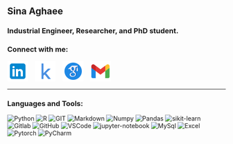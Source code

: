 ## Sina Aghaee

### Industrial Engineer, Researcher, and PhD student.

### Connect with me:

[![linkedin](./img/linkedin.png)](https://www.linkedin.com/in/sinaaghaee)
&nbsp;&nbsp;
[![kaggle](./img/icons8-kaggle-48.png)](https://www.kaggle.com/sinaaghaee)
&nbsp;&nbsp;
[![scholar](./icons8-google-scholar-48.png)](https://scholar.google.com/citations?user=bsKhgAIAAAAJ&hl=en)
&nbsp;&nbsp;
<a href="mailto:sinaaghaee21@gmail.com"> <img src="./img/icons8-gmail-48.png"> </a>

---


### Languages and Tools:

<div>
 <img alt="Python" src="https://img.shields.io/badge/python-3670A0?style=for-the-badge&logo=python&logoColor=ffdd54"/> <img alt="R" src="https://img.shields.io/badge/r-%23276DC3.svg?style=for-the-badge&logo=r&logoColor=white"/> <img alt="GIT" src="https://img.shields.io/badge/Git-F05032?style=for-the-badge&logo=git&logoColor=white"/> <img alt="Markdown" src="https://img.shields.io/badge/Markdown-%23010A11.svg?style=for-the-badge&logo=markdown&logoColor=white"/>  <img alt="Numpy" src="https://img.shields.io/badge/numpy-%23013243.svg?style=for-the-badge&logo=numpy&logoColor=white"/>  <img alt="Pandas" src="https://img.shields.io/badge/pandas-%23150458.svg?style=for-the-badge&logo=pandas&logoColor=white"/>  <img alt="sikit-learn" src="https://img.shields.io/badge/scikit--learn-%23F7931E.svg?style=for-the-badge&logo=scikit-learn&logoColor=white"/>  <img alt="Gitlab" src="https://img.shields.io/badge/GitLab-330F63?style=for-the-badge&logo=gitlab&logoColor=white"/>  <img alt="GitHub" src="https://img.shields.io/badge/github-%23121011.svg?style=for-the-badge&logo=github&logoColor=white"/>  <img alt="VSCode" src="https://img.shields.io/badge/Visual%20Studio%20Code-0078d7.svg?style=for-the-badge&logo=visual-studio-code&logoColor=white"/>  <img alt="jupyter-notebook" src="https://img.shields.io/badge/jupyter-%23FA0F00.svg?style=for-the-badge&logo=jupyter&logoColor=white"/> <img alt="MySql" src="https://img.shields.io/badge/mysql-%2300f.svg?style=for-the-badge&logo=mysql&logoColor=white"/> <img alt="Excel" src="https://img.shields.io/badge/Microsoft_Excel-217346?style=for-the-badge&logo=microsoft-excel&logoColor=white"/>  <img alt="Pytorch" src="https://img.shields.io/badge/PyTorch-EE4C2C?style=for-the-badge&logo=pytorch&logoColor=white"/>  <img alt="PyCharm" src="https://img.shields.io/badge/PyCharm-000000.svg?&style=for-the-badge&logo=PyCharm&logoColor=white"/> 
</div>



[linkedin]: https://www.linkedin.com/in/sinaaghaee/
[kaggle]: https://www.kaggle.com/sinaaghaee
